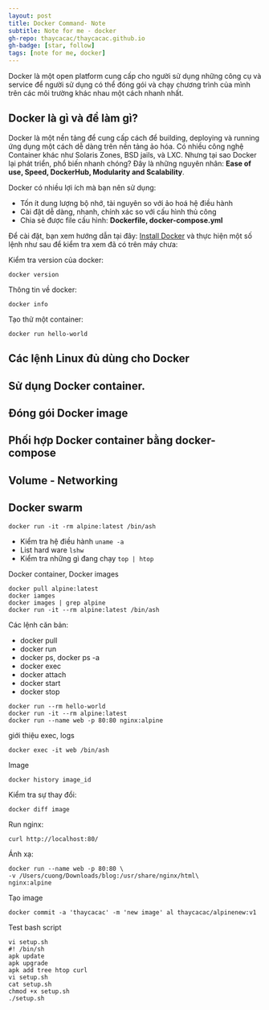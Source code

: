 ```yaml
---
layout: post
title: Docker Command- Note
subtitle: Note for me - docker
gh-repo: thaycacac/thaycacac.github.io
gh-badge: [star, follow]
tags: [note for me, docker]
---
```

Docker là một open platform cung cấp cho người sử dụng những công cụ và service để người sử dụng có thể đóng gói và chạy chương trình của mình trên các môi trường khác nhau một cách nhanh nhất.

## Docker là gì và để làm gì?

Docker là một nền tảng để cung cấp cách để building, deploying và running ứng dụng một cách dễ dàng trên nền tảng ảo hóa. Có nhiều công nghệ Container khác như Solaris Zones, BSD jails, và LXC. Nhưng tại sao Docker lại phát triển, phổ biến nhanh chóng? Đây là những nguyên nhân: **Ease of use, Speed, DockerHub, Modularity and Scalability**.

Docker có nhiều lợi ích mà bạn nên sử dụng: 
- Tốn ít dung lượng bộ nhớ, tài nguyên so với ảo hoá hệ điều hành
- Cài đặt dễ dàng, nhanh, chính xác so với cấu hình thủ công
- Chia sẻ được file cấu hình: **Dockerfile, docker-compose.yml**

Để cài đặt, bạn xem hướng dẫn tại đây: [Install Docker](https://www.docker.com/get-started) và thực hiện một số lệnh như sau để kiểm tra xem đã có trên máy chưa:

Kiểm tra version của docker:
```
docker version
```
Thông tin về docker:
```
docker info
```

Tạo thử một container:
```
docker run hello-world
```

## Các lệnh Linux đủ dùng cho Docker



## Sử dụng Docker container.

## Đóng gói Docker image

## Phối hợp Docker container bằng docker-compose

## Volume - Networking

## Docker swarm

```
docker run -it -rm alpine:latest /bin/ash
```
* Kiểm tra hệ điều hành `uname -a`
* List hard ware `lshw`
* Kiểm tra những gì đang chạy `top | htop`

Docker container, Docker images
```docker
docker pull alpine:latest
docker iamges
docker images | grep alpine
docker run -it --rm alpine:latest /bin/ash
```
Các lệnh căn bản:
* docker pull
* docker run
* docker ps, docker ps -a
* docker exec
* docker attach
* docker start
* docker stop

```docker
docker run --rm hello-world
docker run -it --rm alpine:latest
docker run --name web -p 80:80 nginx:alpine
```
giới thiệu exec, logs
```docker
docker exec -it web /bin/ash
```

Image
```
docker history image_id
```
Kiểm tra sự thay đổi: 
```docker
docker diff image
```
Run nginx:
```docker
curl http://localhost:80/
```
Ánh xạ: 
```docker
docker run --name web -p 80:80 \
-v /Users/cuong/Downloads/blog:/usr/share/nginx/html\
nginx:alpine
```

Tạo image
```docker
docker commit -a 'thaycacac' -m 'new image' al thaycacac/alpinenew:v1
```

Test bash script 
```docker
vi setup.sh
#! /bin/sh
apk update
apk upgrade
apk add tree htop curl
vi setup.sh
cat setup.sh
chmod +x setup.sh
./setup.sh
```

